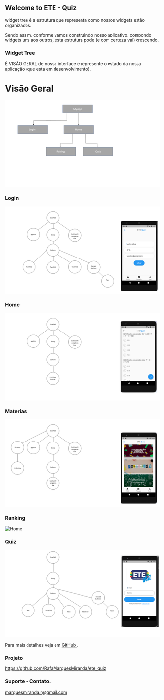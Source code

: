## Welcome to ETE - Quiz

widget tree é a estrutura que representa como nossos widgets estão organizados.

Sendo assim, conforme vamos construindo nosso aplicativo, compondo widgets uns aos outros, esta estrutura pode (e com certeza vai) crescendo. 

### Widget Tree

 É VISÃO GERAL de nossa interface e represente o estado da nossa aplicação (que esta em desenvolvimento).

# Visão Geral

![visão geral](https://github.com/RafaMarquesMiranda/ete_quiz/blob/gh-pages/site0.PNG?raw=true)

### Login

![Login](https://github.com/RafaMarquesMiranda/ete_quiz/blob/gh-pages/site1.PNG?raw=true)

### Home

![Home](https://github.com/RafaMarquesMiranda/ete_quiz/blob/gh-pages/site2.PNG?raw=true)

### Materias

![Home](https://github.com/RafaMarquesMiranda/ete_quiz/blob/gh-pages/site3.PNG?raw=true)

### Ranking

![Home](https://github.com/RafaMarquesMiranda/ete_quiz/blob/gh-pages/site3.2.PNG?raw=true)

### Quiz

![Home](https://github.com/RafaMarquesMiranda/ete_quiz/blob/gh-pages/site5.PNG?raw=true)

Para mais detalhes veja em [GitHub ](https://github.com/RafaMarquesMiranda/ete_quiz).

### Projeto 

https://github.com/RafaMarquesMiranda/ete_quiz

### Suporte - Contato.

marquesmiranda.r@gmail.com
